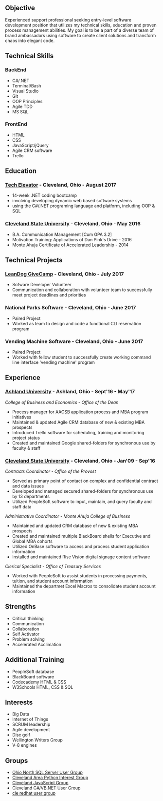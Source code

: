 ## Objective

Experienced <!--[super awesome](url) -->support professional seeking entry-level software development position that utilizes my technical skills, education and proven process management abilities. My goal is to be a part of a diverse team of brand ambassadors using software to create client solutions and transform chaos into elegant code.

<!-- <div style="text-align:center">Centered text</div> -->
## Technical Skills
### BackEnd
* C#/.NET
* Terminal/Bash
* Visual Studio
* Git
* OOP Principles
* Agile TDD
* MS SQL

### FrontEnd
* HTML
* CSS
* JavaScript/jQuery
* Agile CRM software
* Trello


## Education
### [Tech Elevator](http://www.techelevator.com/) - Cleveland, Ohio - August 2017
* 14-week .NET coding bootcamp
* involving developing dynamic web based software systems
* using the C#/.NET programing language and platform, including OOP & SQL   

### [Cleveland State University](http://www.csuohio.edu/) - Cleveland, Ohio - May 2016
* B.A. Communication Management [Cum GPA 3.2]
* Motivation Training: Applications of Dan Pink's Drive - 2016
* Monte Ahuja Certificate of Accelerated Leadership - 2014


## Technical Projects
### [LeanDog GiveCamp](http://clevelandgivecamp.org/) - Cleveland, Ohio - July 2017
* Sofware Developer Volunteer
* Communication and collaboration with volunteer team to successfully meet project deadlines and priorities   

### National Parks Software  -  Cleveland, Ohio  -  June 2017
* Paired Project
* Worked as team to design and code a functional CLI reservation program   

### Vending Machine Software  -  Cleveland, Ohio  -  June 2017
* Paired Project
* Worked with fellow student to successfully create working command line interface 'vending machine' program


## Experience
### [Ashland University](https://www.ashland.edu/)  -  Ashland, Ohio  -  Sept'16 - May'17  
 _College of Business and Economics - Office of the Dean_
* Process manager for AACSB application process and MBA program initiatives
* Maintained & updated Agile CRM database of new & existing MBA prospects
* Introduced Trello software for scheduling, training and monitoring project status
* Created and maintained Google shared-folders for synchronous use by faculty & staff

### [Cleveland State University](http://www.csuohio.edu/)  -  Cleveland, Ohio  -  Jan'09 - Sep'16  
_Contracts Coordinator - Office of the Provost_  
* Served as primary point of contact on complex and confidential contract and data issues
* Developed and managed secured shared-folders for synchronous use by 13 departments
* Utilized PeopleSoft software to input, maintain, and query faculty and staff data   

_Administrative Coordinator - Monte Ahuja College of Business_
* Maintained and updated CRM database of new & existing MBA prospects
* Created and maintained multiple BlackBoard shells for Executive and Global MBA cohorts
* Utilized OnBase software to access and process student application information
* Installed and maintained Rise Vision digital signage content software   

_Clerical Specialist - Office of Treasury Services_
* Worked with PeopleSoft to assist students in processing payments, tuition, and student account information
* Maintained the departmet Excel Macros to consolidate student account information


## Strengths
* Critical thinking
* Communication
* Collaboration
* Self Activator
* Problem solving
* Accelerated Acclimation


## Additional Training
* PeopleSoft database
* BlackBoard software
* Codecademy HTML & CSS
* W3Schools HTML, CSS & SQL


## Interests
* Big Data
* Internet of Things
* SCRUM leadership
* Agile development
* Disc golf
* Wellington Writers Group
* V-8 engines

## Groups
* [Ohio North SQL Server User Group](http://ohionorth.pass.org/)
* [Cleveland Area Python Interest Group](https://www.meetup.com/Cleveland-Area-Python-Interest-Group/)
* [Cleveland JavaScript Group](https://www.meetup.com/Cleveland-Area-Python-Interest-Group/)
* [Cleveland C#/VB.NET User Group](https://www.meetup.com/Cleveland-C-VB-Net-User-Group/)
* [cle redhat user group](https://www.meetup.com/Cleveland-Red-Hat-Meetup/)



<!-- Markdown is a lightweight and easy-to-use syntax for styling your writing. It includes conventions for 

```markdown
Syntax highlighted code block

# Header 1
## Header 2
### Header 3

- Bulleted
- List

1. Numbered
2. List

**Bold** and _Italic_ and `Code` text

[Link](url) and ![Image](src)
```

For more details see [GitHub Flavored Markdown](https://guides.github.com/features/mastering-markdown/).

### Jekyll Themes

Your Pages site will use the layout and styles from the Jekyll theme you have selected in your [repository settings](https://github.com/iSeaman/iSeaman.github.io/settings). The name of this theme is saved in the Jekyll `_config.yml` configuration file.

### Support or Contact

Having trouble with Pages? Check out our [documentation](https://help.github.com/categories/github-pages-basics/) or [contact support](https://github.com/contact) and we’ll help you sort it out.

You can use the [editor on GitHub](https://github.com/iSeaman/iSeaman.github.io/edit/master/README.md) to maintain and preview the content for your website in Markdown files.

Whenever you commit to this repository, GitHub Pages will run [Jekyll](https://jekyllrb.com/) to rebuild the pages in your site, from the content in your Markdown files.
-->
